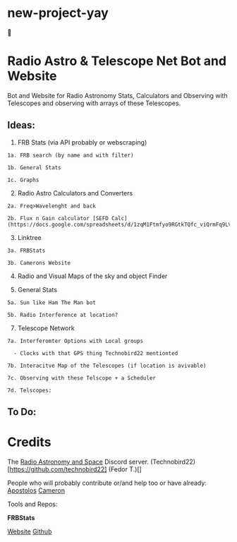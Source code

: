 # new-project-yay
🤫

# Radio Astro & Telescope Net Bot and Website
Bot and Website for Radio Astronomy Stats, Calculators and Observing with Telescopes and observing with arrays of these Telescopes.

## Ideas:
  1. FRB Stats (via API probably or webscraping)

    1a. FRB search (by name and with filter)

    1b. General Stats

    1c. Graphs

  2. Radio Astro Calculators and Converters

    2a. Freq>Wavelenght and back

    2b. Flux n Gain calculator [SEFD Calc](https://docs.google.com/spreadsheets/d/1zqM1Ftmfyo9RGtkTQfc_viQrmFq9LVnR4As_9rnlG6o/edit#gid=22076146)

  3. Linktree

    3a. FRBStats

    3b. Camerons Website

  4. Radio and Visual Maps of the sky and object Finder

  6. General Stats

    5a. Sun like Ham The Man bot

    5b. Radio Interference at location?

  7. Telescope Network

    7a. Interferomter Options with Local groups

      - Clocks with that GPS thing Technobird22 mentionted

    7b. Interacitve Map of the Telescopes (if location is avivable)

    7c. Observing with these Telscope + a Scheduler

    7d. Telscopes:
    
## To Do:

# Credits
The [Radio Astronomy and Space](https://discord.gg/NW7HGgq) Discord server.
(Technobird22)[https://github.com/technobird22]
(Fedor T.)[]

People who will probably contribute or/and help too or have already:
[Apostolos](https://github.com/0xCoto)
[Cameron](https://github.com/Cameron-Van-Eck)

Tools and Repos:

**FRBStats**

  [Website](https://www.herta-experiment.org/frbstats/)
  [Github](https://github.com/HeRTA/FRBSTATS)
